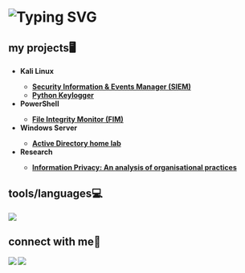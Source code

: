 <h1>
<img src="https://readme-typing-svg.herokuapp.com?font=Montserrat&size=35&duration=2500&pause=1000&color=FFFFFF&width=435&lines=hi+there!%F0%9F%91%8B;i'm+jack." alt="Typing SVG" /></a>
</h1>  
<h2>my projects🖥️ </h2>

- <b>Kali Linux
  - [Security Information & Events Manager (SIEM)](https://github.com/jackam-o7/SIEM)
  - [Python Keylogger](https://github.com/jackam-o7/keylogger)
- <b>PowerShell
  - [File Integrity Monitor (FIM)](https://github.com/jackam-o7/FIM)
- <b>Windows Server
  - [Active Directory home lab](https://github.com/jackam-o7/ActiveDirectoryHomeLab)
- <b>Research
  - [Information Privacy: An analysis of organisational practices](https://github.com/jackam-o7/finalyrproject)
    

<h2>tools/languages💻 </h2>
    <img src="https://skillicons.dev/icons?i=kali,bash,powershell,github,git,ableton,html,elasticsearch,python,mysql,linux,notion,ps,ubuntu,wordpress" /><br>
</div>
    
<h2> connect with me💬</h2>



<a href="https://linkedin.comin/jack-maloney-a58002289/"><img src="https://img.shields.io/badge/-LinkedIn-0072b1?&style=for-the-badge&logo=linkedin&logoColor=white" /></a>
<a href="mailto:jackmaloney333@gmail.com"><img src="https://img.shields.io/badge/Gmail-D14836?style=for-the-badge&logo=gmail&logoColor=white" /></a>
<!--

**jackam-o7/jackam-o7** is a ✨ _special_ ✨ repository because its `README.md` (this file) appears on your GitHub profile.
## oidaoijdoaijaoiwj
Here are some ideas to get you started:

- 🔭 I’m currently working on ...
- 🌱 I’m currently learning ...
- 👯 I’m looking to collaborate on ...
- 🤔 I’m looking for help with ...
- 💬 Ask me about ...
- 📫 How to reach me: ...
- 😄 Pronouns: ...
- ⚡ Fun fact: ...
-->
